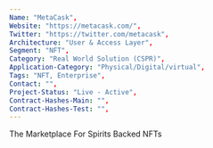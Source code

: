 ```yaml
--- 
Name: "MetaCask", 
Website: "https://metacask.com/", 
Twitter: "https://twitter.com/metacask", 
Architecture: "User & Access Layer",
Segment: "NFT",
Category: "Real World Solution (CSPR)",
Application-Category: "Physical/Digital/virtual",
Tags: "NFT, Enterprise",
Contact: "",
Project-Status: "Live - Active",
Contract-Hashes-Main: "",
Contract-Hashes-Test: "",
--- 
```

<!--lang:en--> 
The Marketplace For Spirits Backed NFTs
<!--lang:es--] 
El mercado de NFT respaldados por bebidas espirituosas
<!--lang:de--] 
Der Marktplatz für Spirituosen-unterstützte NFTs
<!--lang:fr--] 
Le marché des NFT soutenus par les spiritueux
<!--lang:pl--] 
Rynek transakcji NFT wspieranych przez napoje spirytusowe
<!--lang:uk--] 
Торговий майданчик для NFT зі спиртовою підтримкою
[!--lang:*--> 
